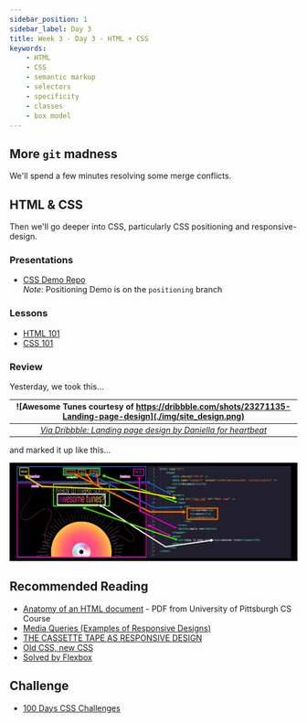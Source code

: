 ```yaml
---
sidebar_position: 1
sidebar_label: Day 3
title: Week 3 - Day 3 - HTML + CSS
keywords:
    - HTML
    - CSS
    - semantic markup
    - selectors
    - specificity
    - classes
    - box model
---
```

<!-- markdownlint-disable no-inline-html -->

## More `git` madness

We'll spend a few minutes resolving some merge conflicts.

## HTML & CSS

Then we'll go deeper into CSS, particularly CSS positioning and responsive-design.

### Presentations

* [CSS Demo Repo](https://github.com/seanrreid/CSS/)
  <br/>_Note_: Positioning Demo is on the `positioning` branch

### Lessons

* [HTML 101](/docs/lessons/front-end-foundations/html-101/)
* [CSS 101](/docs/lessons/front-end-foundations/css-101/)

### Review

Yesterday, we took this...

|![Awesome Tunes courtesy of https://dribbble.com/shots/23271135-Landing-page-design](./img/site_design.png)|
|:--:|
| *[Via Dribbble: Landing page design by Daniella for heartbeat](https://dribbble.com/shots/23271135-Landing-page-design)*|

and marked it up like this...

![Markup from design](./img/site_design-2.jpg)

## Recommended Reading

* [Anatomy of an HTML document](./anatomy-of-html.pdf) - PDF from University of Pittsburgh CS Course
* [Media Queries (Examples of Responsive Designs)](https://mediaqueri.es/)
* [THE CASSETTE TAPE AS RESPONSIVE DESIGN](https://needmoredesigns.com/early-responsive-design/)
* [Old CSS, new CSS](https://eev.ee/blog/2020/02/01/old-css-new-css/)
* [Solved by Flexbox](https://philipwalton.github.io/solved-by-flexbox/)

## Challenge

* [100 Days CSS Challenges](https://100dayscss.com/)
